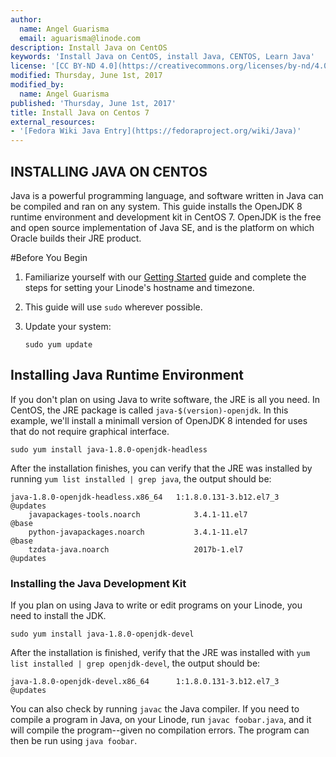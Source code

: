 ```yaml
---
author:
  name: Angel Guarisma
  email: aguarisma@linode.com
description: Install Java on CentOS
keywords: 'Install Java on CentOS, install Java, CENTOS, Learn Java'
license: '[CC BY-ND 4.0](https://creativecommons.org/licenses/by-nd/4.0)'
modified: Thursday, June 1st, 2017
modified_by:
  name: Angel Guarisma
published: 'Thursday, June 1st, 2017'
title: Install Java on Centos 7
external_resources:
- '[Fedora Wiki Java Entry](https://fedoraproject.org/wiki/Java)'
---
```


## INSTALLING JAVA ON CENTOS

Java is a powerful programming language, and software written in Java can be compiled and ran on any system. This guide installs the OpenJDK 8 runtime environment and development kit in CentOS 7. OpenJDK is the free and open source implementation of Java SE, and is the platform on which Oracle builds their JRE product. 


#Before You Begin

1.  Familiarize yourself with our [Getting Started](/docs/getting-started) guide and complete the steps for setting your Linode's hostname and timezone.

2.  This guide will use `sudo` wherever possible. 

3.  Update your system:

		sudo yum update


## Installing Java Runtime Environment

If you don't plan on using Java to write software, the JRE is all you need. In CentOS, the JRE package is called `java-$(version)-openjdk`. In this example, we'll install a minimall version of OpenJDK 8 intended for uses that do not require graphical interface.
	
	sudo yum install java-1.8.0-openjdk-headless
	
After the installation finishes, you can verify that the JRE was installed by running `yum list installed | grep java`, the output should be:
	
	java-1.8.0-openjdk-headless.x86_64   1:1.8.0.131-3.b12.el7_3           @updates
        javapackages-tools.noarch            3.4.1-11.el7                      @base
        python-javapackages.noarch           3.4.1-11.el7                      @base
        tzdata-java.noarch                   2017b-1.el7                       @updates
	
### Installing the Java Development Kit
If you plan on using Java to write or edit programs on your Linode, you need to install the JDK. 

	sudo yum install java-1.8.0-openjdk-devel

After the installation is finished, verify that the JRE was installed with `yum list installed | grep openjdk-devel`, the output should be: 
	
	java-1.8.0-openjdk-devel.x86_64      1:1.8.0.131-3.b12.el7_3           @updates
	
You can also check by running `javac` the Java compiler. If you need to compile a program in Java, on your Linode, run `javac foobar.java`, and it will compile the program--given no compilation errors. The program can then be run using `java foobar`. 
